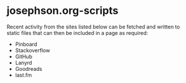 josephson.org-scripts
=====================

Recent activity from the sites listed below can be fetched and written to static files
that can then be included in a page as required:

 * Pinboard
 * Stackoverflow
 * GitHub
 * Lanyrd
 * Goodreads
 * last.fm
